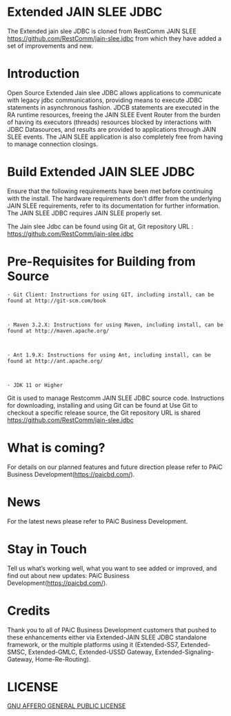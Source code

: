 # Extended JAIN SLEE JDBC


The Extended jain slee JDBC is cloned from RestComm JAIN SLEE https://github.com/RestComm/jain-slee.jdbc
from which they have added a set of improvements and new.

# Introduction

Open Source Extended Jain slee JDBC allows applications to communicate with legacy jdbc communications, providing means to execute JDBC statements in asynchronous fashion. JDCB statements are executed in the RA runtime resources, freeing the JAIN SLEE Event Router from the burden of having its executors (threads) resources blocked by interactions with JDBC Datasources, and results are provided to applications through JAIN SLEE events. The JAIN SLEE application is also completely free from having to manage connection closings.

# Build Extended JAIN SLEE JDBC

Ensure that the following requirements have been met before continuing with the install.  The hardware requirements don't differ from the underlying JAIN SLEE requirements, refer to its documentation for further information.  The JAIN SLEE JDBC requires JAIN SLEE properly set.   

The Jain slee Jdbc can be found using Git at, Git repository URL : https://github.com/RestComm/jain-slee.jdbc

 

# Pre-Requisites for Building from Source

    · Git Client: Instructions for using GIT, including install, can be found at http://git-scm.com/book

 

    · Maven 3.2.X: Instructions for using Maven, including install, can be found at http://maven.apache.org/

 

    · Ant 1.9.X: Instructions for using Ant, including install, can be found at http://ant.apache.org/

 

    · JDK 11 or Higher

Git is used to manage Restcomm JAIN SLEE JDBC source code. 
Instructions for downloading, installing and using Git can be found at Use Git to checkout a specific release source, the Git repository URL is shared https://github.com/RestComm/jain-slee.jdbc

# What is coming?

For details on our planned features and future direction please refer to PAiC Business Development(https://paicbd.com/).

# News

For the latest news please refer to PAiC Business Development.

# Stay in Touch

Tell us what’s working well, what you want to see added or improved, and find out about new updates: PAiC Business Development(https://paicbd.com/).

# Credits

Thank you to all of PAiC Business Development customers that pushed to these enhancements either via Extended-JAIN SLEE JDBC standalone framework, or the multiple platforms using it (Extended-SS7, Extended-SMSC, Extended-GMLC, Extended-USSD Gateway, Extended-Signaling-Gateway, Home-Re-Routing).

# LICENSE

[GNU AFFERO GENERAL PUBLIC LICENSE](https://github.com/PAiC-team/Extended-jSS7/blob/main/LICENSE)
